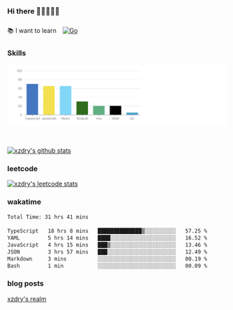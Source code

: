 ### Hi there 👋👋👋👋👋

 :books: I want to learn <a href="https://go.dev/" target="_blank"><img style="margin: 10px" src="https://profilinator.rishav.dev/skills-assets/go-original.svg" alt="Go" height="50" /></a>  

### Skills
![](img/2022-09-05-22-04-20.png)

<br />

[![xzdry's github stats](https://github-readme-stats.vercel.app/api?username=xzdry&count_private=true&show_icons=true&theme=vue)](https://github.com/xzdry)

### leetcode
[![xzdry's leetcode stats](https://leetcard.jacoblin.cool/xzdry-2?theme=light&font=Anek%20Kannada&site=cn)](https://leetcode.cn/u/xzdry-2/)

### wakatime
<!--START_SECTION:waka-->

```text
Total Time: 31 hrs 41 mins

TypeScript   18 hrs 8 mins   ██████████████▒░░░░░░░░░░   57.25 %
YAML         5 hrs 14 mins   ████░░░░░░░░░░░░░░░░░░░░░   16.52 %
JavaScript   4 hrs 15 mins   ███▒░░░░░░░░░░░░░░░░░░░░░   13.46 %
JSON         3 hrs 57 mins   ███░░░░░░░░░░░░░░░░░░░░░░   12.49 %
Markdown     3 mins          ░░░░░░░░░░░░░░░░░░░░░░░░░   00.19 %
Bash         1 min           ░░░░░░░░░░░░░░░░░░░░░░░░░   00.09 %
```

<!--END_SECTION:waka-->

### blog posts
[xzdry's realm](https://www.justdry.net/)
